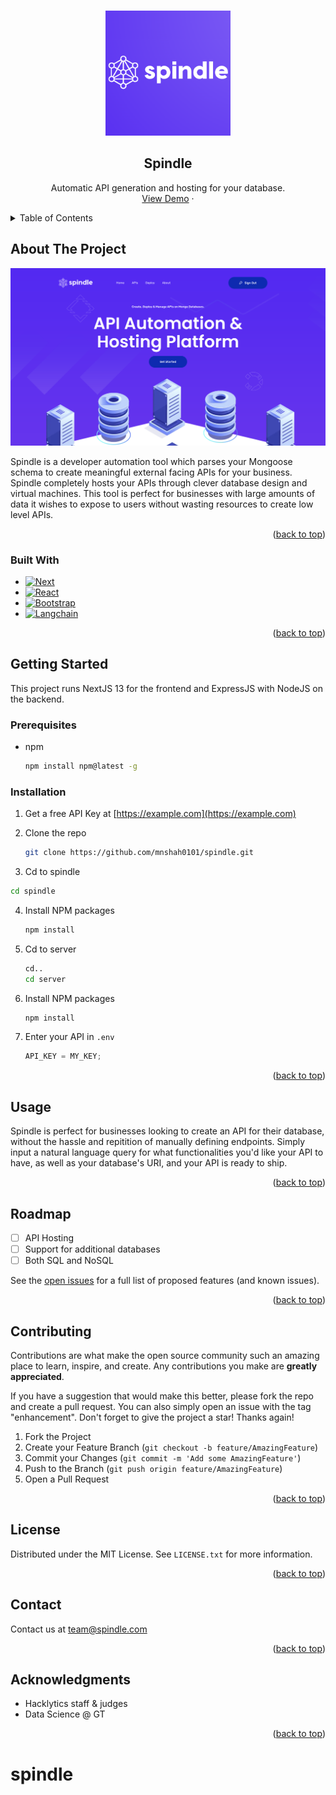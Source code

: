 <!-- Improved compatibility of back to top link: See: https://github.com/othneildrew/Best-README-Template/pull/73 -->

<a name="readme-top"></a>

<!--
*** Thanks for checking out the Best-README-Template. If you have a suggestion
*** that would make this better, please fork the repo and create a pull request
*** or simply open an issue with the tag "enhancement".
*** Don't forget to give the project a star!
*** Thanks again! Now go create something AMAZING! :D
-->

<!-- PROJECT LOGO -->
<br />
<div align="center">
  <a href="www.spindleapi.com">
    <img src="/spindle/public/assets/logos/LogosAndWords2.png" alt="Logo" width="200" height="200">
  </a>

<h2 align="center">Spindle</h2>

  <p align="center">
    Automatic API generation and hosting for your database.
    <br />
    <!-- <a href="https://github.com/mnshah0101/spindle"><strong>Explore the docs »</strong></a>
    <br />
    <br /> -->
    <a href="https://www.spindleapi.com/">View Demo</a>
    ·
   
  </p>
</div>

<!-- TABLE OF CONTENTS -->
<details>
  <summary>Table of Contents</summary>
  <ol>
    <li>
      <a href="#about-the-project">About The Project</a>
      <ul>
        <li><a href="#built-with">Built With</a></li>
      </ul>
    </li>
    <li>
      <a href="#getting-started">Getting Started</a>
      <ul>
        <li><a href="#prerequisites">Prerequisites</a></li>
        <li><a href="#installation">Installation</a></li>
      </ul>
    </li>
    <li><a href="#usage">Usage</a></li>
    <li><a href="#roadmap">Roadmap</a></li>
    <li><a href="#contributing">Contributing</a></li>
    <li><a href="#license">License</a></li>
    <li><a href="#contact">Contact</a></li>
    <li><a href="#acknowledgments">Acknowledgments</a></li>
  </ol>
</details>

<!-- ABOUT THE PROJECT -->

## About The Project

[![Product Name Screen Shot][product-screenshot]](https://example.com)

Spindle is a developer automation tool which parses your Mongoose schema to create meaningful external facing APIs for your business. Spindle completely hosts your APIs through clever database design and virtual machines. This tool is perfect for businesses with large amounts of data it wishes to expose to users without wasting resources to create low level APIs.

<p align="right">(<a href="#readme-top">back to top</a>)</p>

### Built With

- [![Next][Next.js]][Next-url]
- [![React][React.js]][React-url]
- [![Bootstrap][Bootstrap.com]][Bootstrap-url]
- [![Langchain][Langchain.com]][Langchain-url]

<p align="right">(<a href="#readme-top">back to top</a>)</p>

<!-- GETTING STARTED -->

## Getting Started

This project runs NextJS 13 for the frontend and ExpressJS with NodeJS on the backend.

### Prerequisites

- npm
  ```sh
  npm install npm@latest -g
  ```

### Installation

1. Get a free API Key at [https://example.com](https://example.com)
2. Clone the repo

   ```sh
   git clone https://github.com/mnshah0101/spindle.git
   ```

3. Cd to spindle

  ```sh
  cd spindle
  ```

4. Install NPM packages
   ```sh
   npm install
   ```
5. Cd to server

   ```sh
   cd..
   cd server
   ```

6. Install NPM packages
   ```sh
   npm install
   ```
7. Enter your API in `.env`
   ```js
   API_KEY = MY_KEY;
   ```

<p align="right">(<a href="#readme-top">back to top</a>)</p>

<!-- USAGE EXAMPLES -->

## Usage

Spindle is perfect for businesses looking to create an API for their database, without the hassle and repitition of manually defining endpoints. Simply input a natural language query for what functionalities you'd like your API to have, as well as your database's URI, and your API is ready to ship.

<p align="right">(<a href="#readme-top">back to top</a>)</p>

<!-- ROADMAP -->

## Roadmap

- [ ] API Hosting
- [ ] Support for additional databases
- [ ] Both SQL and NoSQL

See the [open issues](https://github.com/mnshah0101/spindle/issues) for a full list of proposed features (and known issues).

<p align="right">(<a href="#readme-top">back to top</a>)</p>

<!-- CONTRIBUTING -->

## Contributing

Contributions are what make the open source community such an amazing place to learn, inspire, and create. Any contributions you make are **greatly appreciated**.

If you have a suggestion that would make this better, please fork the repo and create a pull request. You can also simply open an issue with the tag "enhancement".
Don't forget to give the project a star! Thanks again!

1. Fork the Project
2. Create your Feature Branch (`git checkout -b feature/AmazingFeature`)
3. Commit your Changes (`git commit -m 'Add some AmazingFeature'`)
4. Push to the Branch (`git push origin feature/AmazingFeature`)
5. Open a Pull Request

<p align="right">(<a href="#readme-top">back to top</a>)</p>

<!-- LICENSE -->

## License

Distributed under the MIT License. See `LICENSE.txt` for more information.

<p align="right">(<a href="#readme-top">back to top</a>)</p>

<!-- CONTACT -->

## Contact

Contact us at team@spindle.com

<p align="right">(<a href="#readme-top">back to top</a>)</p>

<!-- ACKNOWLEDGMENTS -->

## Acknowledgments

- []() Hacklytics staff & judges
- []() Data Science @ GT

<p align="right">(<a href="#readme-top">back to top</a>)</p>

<!-- MARKDOWN LINKS & IMAGES -->
<!-- https://www.markdownguide.org/basic-syntax/#reference-style-links -->

[contributors-shield]: https://img.shields.io/github/contributors/mnshah0101/spindle.svg?style=for-the-badge
[contributors-url]: https://github.com/mnshah0101/spindle/graphs/contributors
[forks-shield]: https://img.shields.io/github/forks/mnshah0101/spindle.svg?style=for-the-badge
[forks-url]: https://github.com/mnshah0101/spindle/network/members
[stars-shield]: https://img.shields.io/github/stars/mnshah0101/spindle.svg?style=for-the-badge
[stars-url]: https://github.com/mnshah0101/spindle/stargazers
[issues-shield]: https://img.shields.io/github/issues/mnshah0101/spindle.svg?style=for-the-badge
[issues-url]: https://github.com/mnshah0101/spindle/issues
[license-shield]: https://img.shields.io/github/license/mnshah0101/spindle.svg?style=for-the-badge
[license-url]: https://github.com/mnshah0101/spindle/blob/master/LICENSE.txt
[linkedin-shield]: https://img.shields.io/badge/-LinkedIn-black.svg?style=for-the-badge&logo=linkedin&colorB=555
[linkedin-url]: https://linkedin.com/in/linkedin_username
[product-screenshot]: /spindle/public/assets/img/screenshot.png
[Next.js]: https://img.shields.io/badge/next.js-000000?style=for-the-badge&logo=nextdotjs&logoColor=white
[Next-url]: https://nextjs.org/
[React.js]: https://img.shields.io/badge/React-20232A?style=for-the-badge&logo=react&logoColor=61DAFB
[React-url]: https://reactjs.org/
[Bootstrap.com]: https://img.shields.io/badge/Bootstrap-563D7C?style=for-the-badge&logo=bootstrap&logoColor=white
[Bootstrap-url]: https://getbootstrap.com
[Langchain.com]: https://img.shields.io/badge/Langchain-8A2BE2
[Langchain-url]: https://langchain.com

# spindle

